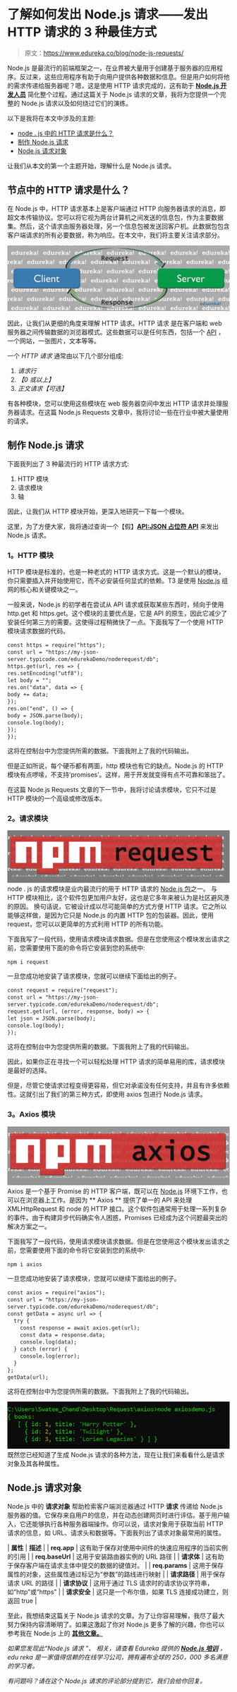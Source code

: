 # 了解如何发出 Node.js 请求——发出 HTTP 请求的 3 种最佳方式

> 原文：<https://www.edureka.co/blog/node-js-requests/>

Node.js 是最流行的前端框架之一，在业界被大量用于创建基于服务器的应用程序。反过来，这些应用程序有助于向用户提供各种数据和信息。但是用户如何将他的需求传递给服务器呢？嗯，这是使用 HTTP 请求完成的，这有助于 **[Node.js 开发人员](https://www.edureka.co/blog/nodejs-tutorial)** 简化整个过程。通过这篇关于 Node.js 请求的文章，我将为您提供一个完整的 Node.js 请求以及如何绕过它们的演练。

以下是我将在本文中涉及的主题:

*   [node . js 中的 HTTP 请求是什么？](#httprequest)
*   [制作 Node.js 请求](#makingrequest)
*   [Node.js 请求对象](#requestobject)

让我们从本文的第一个主题开始，理解什么是 Node.js 请求。

## **节点中的 HTTP 请求是什么？**

在 Node.js 中，HTTP 请求基本上是客户端通过 HTTP 向服务器请求的消息，即 超文本传输协议。您可以将它视为两台计算机之间发送的信息包，作为主要数据集。然后，这个请求由服务器处理，另一个信息包被发送回客户机。此数据包包含客户端请求的所有必要数据，称为响应。在本文中，我们将主要关注请求部分。

![HTTP Request Response - Node.js Requests - Edureka](img/80afdf49372e7551059552f50248b77b.png)

因此，让我们从更细的角度来理解 HTTP 请求。HTTP 请求 是在客户端和 web 服务器之间传输数据的浏览器模式。这些数据可以是任何东西，包括一个 [API](https://www.edureka.co/blog/rest-api-with-node-js/) ，一个网站，一张图片，文本等等。

一个 *HTTP 请求* 通常由以下几个部分组成:

1.  *请求行*
2.  *【0 或以上】*
3.  *正文请求【可选】*

有各种模块，您可以使用这些模块在 web 服务器空间中发出 HTTP 请求并处理服务器请求。在这篇 Node.js Requests 文章中，我将讨论一些在行业中被大量使用的请求。

## **制作 Node.js 请求**

下面我列出了 3 种最流行的 HTTP 请求方式:

1.  HTTP 模块
2.  请求模块
3.  轴

因此，让我们从 HTTP 模块开始，更深入地研究一下每一个模块。

这里，为了方便大家，我将通过查询一个【假】**[API:JSON 占位符 API](https://my-json-server.typicode.com/edurekaDemo/noderequest)** 来发出 Node.js 请求。

### **1。HTTP 模块**

HTTP 模块是标准的，也是一种老式的 HTTP 请求方式。这是一个默认的模块，你只需要插入并开始使用它，而不必安装任何显式的依赖。T3 是使用 [Node.js](https://www.edureka.co/blog/node-js-express-tutorial/) 组网的核心和关键模块之一。

一般来说，Node.js 的初学者在尝试从 API 请求或获取某些东西时，倾向于使用 http.get 和 https.get。这个模块的主要优点是，它是 API 的原生，因此它减少了安装任何第三方的需要。这使得过程稍微快了一点。下面我写了一个使用 HTTP 模块请求数据的代码。

```
const https = require("https");
const url = "https://my-json-server.typicode.com/edurekaDemo/noderequest/db";
https.get(url, res => {
res.setEncoding("utf8");
let body = "";
res.on("data", data => {
body += data;
});
res.on("end", () => {
body = JSON.parse(body);
console.log(body);
});
});
```

这将在控制台中为您提供所需的数据。下面我附上了我的代码输出。

但是正如所说，每个硬币都有两面，http 模块也有它的缺点。Node.js 的 HTTP 模块有点啰嗦，不支持‘promises’。这样，用于开发就变得有点不可靠和笨拙了。

在这篇 Node.js Requests 文章的下一节中，我将讨论请求模块，它只不过是 HTTP 模块的一个高级或修改版本。

### **2。请求模块**

![request module - Node.js Requests - Edureka](img/2a030beb6bd138f5f3155226f683e1cf.png)node . js 的请求模块是业内最流行的用于 HTTP 请求的 [Node.js 包](https://www.edureka.co/blog/rest-api-with-node-js/)之一。 与  HTTP  模块相比，这个软件包更加用户友好，这也是它多年来被认为是社区避风港的原因。 换句话说，它被设计成以尽可能简单的方式方便 HTTP 请求。它之所以能够这样做，是因为它只是 Node.js 的内置 HTTP 包的包装器。因此，使用 request，您可以以更简单的方式利用 HTTP 的所有功能。

下面我写了一段代码，使用请求模块请求数据。但是在您使用这个模块发出请求之前，您需要使用下面的命令将它安装到您的系统中:

```
npm i request
```

一旦您成功地安装了请求模块，您就可以继续下面给出的例子。

```
const request = require("request");
const url = "https://my-json-server.typicode.com/edurekaDemo/noderequest/db";
request.get(url, (error, response, body) => {
let json = JSON.parse(body);
console.log(body);
}); 
```

这将在控制台中为您提供所需的数据。下面我附上了我的代码输出。

因此，如果你正在寻找一个可以轻松处理 HTTP 请求的简单易用的库，请求模块是最好的选择。

但是，尽管它使请求过程变得更容易，但它对承诺没有任何支持，并且有许多依赖性。这就引出了我们的第三种方式，即使用 axios 包进行 Node.js 请求。

### **3。Axios 模块**

![axios module - Node.js Requests - Edureka](img/6213dfcbb3e3c2be911e5ed11948ddd5.png) Axios  是一个基于  Promise  的 HTTP 客户端，既可以在 [Node.js](https://www.edureka.co/blog/nodejs-tutorial/) 环境下工作，也可以在浏览器上工作。是因为 ** Axios ** 提供了单一的 API 来处理 XMLHttpRequest 和 node 的 HTTP 接口。这个软件包通常用于处理一系列复杂的事件。由于构建异步代码确实令人困惑，Promises 已经成为这个问题最突出的解决方案之一。

下面我写了一段代码，使用请求模块请求数据。但是在您使用这个模块发出请求之前，您需要使用下面的命令将它安装到您的系统中:

```
npm i axios
```

一旦您成功地安装了请求模块，您就可以继续下面给出的例子。

```
const axios = require("axios");
const url = "https://my-json-server.typicode.com/edurekaDemo/noderequest/db";
const getData = async url => {
  try {
    const response = await axios.get(url);
    const data = response.data;
    console.log(data);
  } catch (error) {
    console.log(error);
  }
};
getData(url); 
```

这将在控制台中为您提供所需的数据。下面我附上了我的代码输出。

![axios output - Node.js Requests - Edureka](img/ef4b66adeb5f45b4195979551a3f6c39.png)既然您已经知道了生成 Node.js 请求的各种方法，现在让我们来看看什么是请求对象及其各种属性。

## **Node.js 请求对象**

Node.js 中的 **请求对象** 帮助检索客户端浏览器通过 HTTP **请求** 传递给 Node.js 服务器的值。它保存来自用户的信息，并在动态创建网页时进行评估。基于用户输入，它还能够执行各种服务器端操作。你可以说，请求对象用于获取当前 HTTP 请求的信息，如 URL、请求头和数据等。下面我列出了请求对象最常用的属性。

| **属性** | **描述** |
| **req.app** | 这有助于保存对使用中间件的快速应用程序的当前实例的引用 |
| **req.baseUrl** | 这用于安装路由器实例的 URL 路径 |
| **请求体** | 这有助于保存客户端在请求主体中提交的数据的键值对。 |
| **req.params** | 这用于保存属性的对象，这些属性通过标记为“参数”的路线进行映射 |
| **请求路径** | 用于保存请求 URL 的路径 |
| **请求协议** | 这用于通过 TLS 请求时的请求协议字符串，如“http”或“https” |
| **请求安全** | 这只是一个布尔值，如果 TLS 连接成功建立，则返回 true |

至此，我想结束这篇关于 Node.js 请求的文章。为了让你容易理解，我尽了最大努力保持内容清晰明了。如果这激起了你对 Node.js 更多了解的兴趣，你也可以参考我在 Node.js 上的 **[其他文章。](https://www.edureka.co/blog/nodejs-tutorial/)**

*如果您发现此“Node.js 请求* *”、* *相关，请查看 Edureka 提供的 [**Node.js 培训**](https://www.edureka.co/nodejs-certification-training)* *，edu reka 是一家值得信赖的在线学习公司，拥有遍布全球的 250，000 多名满意的学习者。*

*有问题吗？请在这个 *Node.js 请求*的评论部分提到它，我们会给你回复。*